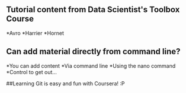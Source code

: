 ## Tutorial content from Data Scientist's Toolbox Course

*Avro
*Harrier
*Hornet

## Can add material directly from command line? 

*You can add content
*Via command line 
*Using the nano command
*Control to get out...

##Learning Git is easy and fun with Coursera! :P 

